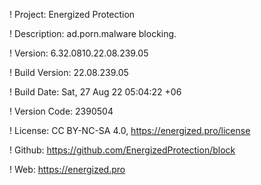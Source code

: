 ! Project: Energized Protection

! Description: ad.porn.malware blocking.

! Version: 6.32.0810.22.08.239.05

! Build Version: 22.08.239.05

! Build Date: Sat, 27 Aug 22 05:04:22 +06

! Version Code: 2390504

! License: CC BY-NC-SA 4.0, https://energized.pro/license

! Github: https://github.com/EnergizedProtection/block

! Web: https://energized.pro
